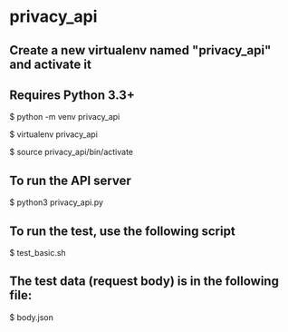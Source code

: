 # privacy_api

## Create a new virtualenv named "privacy_api" and activate it

## Requires Python 3.3+
$ python -m venv privacy_api

$ virtualenv privacy_api

$ source privacy_api/bin/activate

## To run the API server
$ python3 privacy_api.py

## To run the test, use the following script
$ test_basic.sh

## The test data (request body) is in the following file:
$ body.json
